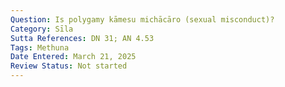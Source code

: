 ```yaml
---
Question: Is polygamy kāmesu michācāro (sexual misconduct)?
Category: Sīla
Sutta References: DN 31; AN 4.53
Tags: Methuna
Date Entered: March 21, 2025
Review Status: Not started
---
```

